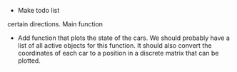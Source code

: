 - Make todo list

certain directions.
Main function
  - Add function that plots the state of the cars. We should probably have a list of all active objects for this function. It      should also convert the coordinates of each car to a position in a discrete matrix that can be plotted.
   